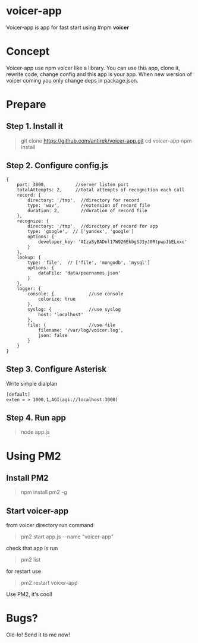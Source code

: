 # voicer-app

Voicer-app is app for fast start using #npm **voicer**

Concept
=======

Voicer-app use npm voicer like a library. You can use this app, clone it, rewrite code, change config and this app is your app. When new wersion of voicer coming you only change deps in package.json.


Prepare
=======


## Step 1. Install it ##

> git clone https://github.com/antirek/voicer-app.git
> cd voicer-app
> npm install

## Step 2. Configure config.js ##
`````
{
    port: 3000,           //server listen port
    totalAttempts: 2,     //total attempts of recognition each call
    record: {
        directory: '/tmp',  //directory for record
        type: 'wav',        //extension of record file
        duration: 2,        //duration of record file
    },
    recognize: {
        directory: '/tmp',  //directory of record for app
        type: 'google',  // ['yandex', 'google']
        options: {
            developer_key: 'AIzaSyBADnl17W926EkbgSJ1yJ0RtpwpJbELxxc'
        }
    },
    lookup: {
        type: 'file',  // ['file', 'mongodb', 'mysql']
        options: {
            dataFile: 'data/peernames.json'
        }
    },
    logger: {
        console: {             //use console
            colorize: true
        },
        syslog: {              //use syslog
            host: 'localhost'
        },
        file: {                //use file
            filename: '/var/log/voicer.log',
            json: false
        }
    }
}
`````
## Step 3. Configure Asterisk ##

Write simple dialplan

`````
[default]
exten = > 1000,1,AGI(agi://localhost:3000)
`````

## Step 4. Run app ##

> node app.js



Using PM2
=========

## Install PM2 ##

> npm install pm2 -g


## Start voicer-app ##

from voicer directory run command

> pm2 start app.js --name "voicer-app"

check that app is run

> pm2 list

for restart use

> pm2 restart voicer-app

Use PM2, it's cool! 



Bugs?
=====

Olo-lo! Send it to me now!